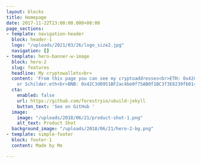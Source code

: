 ```yaml
---
layout: blocks
title: Homepage
date: 2017-11-22T23:00:00.000+00:00
page_sections:
- template: navigation-header
  block: header-1
  logo: "/uploads/2021/03/26/logo_size2.jpg"
  navigation: []
- template: hero-banner-w-image
  block: hero-2
  slug: features
  headline: My cryptowallets<br>
  content: 'From this page you can see my cryptoaddresses<br>ETH: 0x42C3d0951BF2ac4be0f75AB0f1BC3f3E8239fb01
    or Schilder.eth<br>BNB: 0x42C3d0951BF2ac4be0f75AB0f1BC3f3E8239fb01<br>ATOM: cosmos16nmnccxkj4t7vnq2an5y4f4ygz0kuzrujkl9v4<br><br><br>'
  cta:
    enabled: false
    url: https://github.com/forestryio/ubuild-jekyll
    button_text: 'See on GitHub '
  image:
    image: "/uploads/2018/06/21/product-shot-1.png"
    alt_text: Product Shot
  background_image: "/uploads/2018/06/21/hero-2-bg.png"
- template: simple-footer
  block: footer-1
  content: Made by Me

---
```

